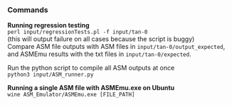 ### Commands

**Running regression testing**  
`
perl input/regressionTests.pl -f input/tan-0  
`  
(this will output failure on all cases because the script is buggy)  
Compare ASM file outputs with ASM files in `input/tan-0/output_expected`, and ASMEmu results with the txt files in `input/tan-0/expected`.  

Run the python script to compile all ASM outputs at once  
`
python3 input/ASM_runner.py
`

**Running a single ASM file with ASMEmu.exe on Ubuntu**  
`
wine ASM_Emulator/ASMEmu.exe [FILE_PATH]
`  

